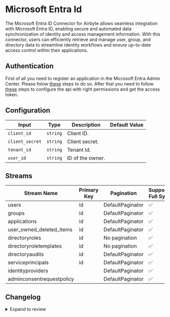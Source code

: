 # Microsoft Entra Id

The Microsoft Entra ID Connector for Airbyte allows seamless integration with Microsoft Entra ID, enabling secure and automated data synchronization of identity and access management information. With this connector, users can efficiently retrieve and manage user, group, and directory data to streamline identity workflows and ensure up-to-date access control within their applications.

## Authentication

First of all you need to register an application in the Microsoft Entra Admin Center. Please folow [these](https://learn.microsoft.com/en-us/graph/auth-register-app-v2) steps to do so. After that you need to follow [these](https://learn.microsoft.com/en-us/graph/auth-v2-service?context=graph%2Fapi%2F1.0&view=graph-rest-1.0&tabs=http) steps to configure the api with right permissions and get the access token.

## Configuration

| Input           | Type     | Description      | Default Value |
| --------------- | -------- | ---------------- | ------------- |
| `client_id`     | `string` | Client ID.       |               |
| `client_secret` | `string` | Client secret.   |               |
| `tenant_id`     | `string` | Tenant Id.       |               |
| `user_id`       | `string` | ID of the owner. |               |

## Streams

| Stream Name               | Primary Key | Pagination       | Supports Full Sync | Supports Incremental |
| ------------------------- | ----------- | ---------------- | ------------------ | -------------------- |
| users                     | id          | DefaultPaginator | ✅                 | ❌                   |
| groups                    | id          | DefaultPaginator | ✅                 | ❌                   |
| applications              | id          | DefaultPaginator | ✅                 | ❌                   |
| user_owned_deleted_items  | id          | DefaultPaginator | ✅                 | ❌                   |
| directoryroles            | id          | No pagination    | ✅                 | ❌                   |
| directoryroletemplates    | id          | No pagination    | ✅                 | ❌                   |
| directoryaudits           | id          | DefaultPaginator | ✅                 | ❌                   |
| serviceprincipals         | id          | DefaultPaginator | ✅                 | ❌                   |
| identityproviders         |             | DefaultPaginator | ✅                 | ❌                   |
| adminconsentrequestpolicy |             | DefaultPaginator | ✅                 | ❌                   |

## Changelog

<details>
  <summary>Expand to review</summary>

| Version | Date       | Pull Request                                             | Subject                                                                               |
| ------- | ---------- | -------------------------------------------------------- | ------------------------------------------------------------------------------------- |
| 0.0.4   | 2024-10-31 | [47997](https://github.com/airbytehq/airbyte/pull/47997) | Remove `audit_logs` and update auth remove `application_id_uri` parameter             |
| 0.0.3   | 2024-10-29 | [47892](https://github.com/airbytehq/airbyte/pull/47892) | Update dependencies                                                                   |
| 0.0.2   | 2024-10-28 | [47479](https://github.com/airbytehq/airbyte/pull/47479) | Update dependencies                                                                   |
| 0.0.1   | 2024-10-18 |                                                          | Initial release by [@bishalbera](https://github.com/bishalbera) via Connector Builder |

</details>
